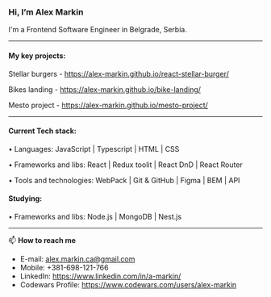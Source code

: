 ### Hi, I’m Alex Markin

I'm a Frontend Software Engineer in Belgrade, Serbia.

------


#### My key projects:

Stellar burgers - https://alex-markin.github.io/react-stellar-burger/

Bikes landing - https://alex-markin.github.io/bike-landing/

Mesto project - https://alex-markin.github.io/mesto-project/ 

------
#### Current Tech stack:


• Languages: JavaScript | Typescript | HTML | CSS  

• Frameworks and libs: React | Redux toolit | React DnD | React Router

• Tools and technologies: WebPack | Git & GitHub | Figma | BEM | API

#### Studying:

• Frameworks and libs:  Node.js | MongoDB | Nest.js

------

📫  **How to reach me**

- E-mail: alex.markin.ca@gmail.com
- Mobile: +381-698-121-766
- LinkedIn: https://www.linkedin.com/in/a-markin/
- Codewars Profile: https://www.codewars.com/users/alex-markin
